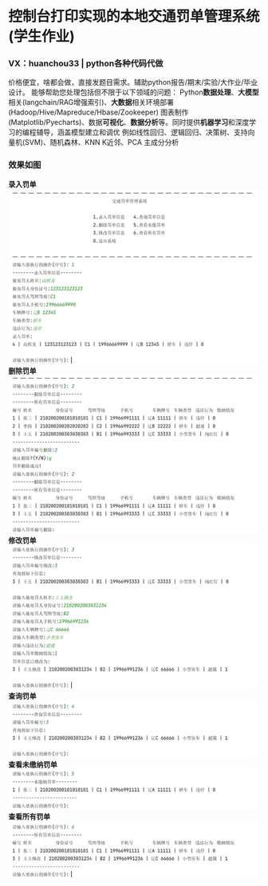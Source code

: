 # 控制台打印实现的本地交通罚单管理系统(学生作业)
### VX：huanchou33  |  python各种代码代做
价格便宜，啥都会做，直接发题目需求。辅助python报告/期末/实验/大作业/毕业设计。
能够帮助您处理包括但不限于以下领域的问题：
Python**数据处理**、**大模型**相关(langchain/RAG增强索引)、**大数据**相关环境部署(Hadoop/Hive/Mapreduce/Hbase/Zookeeper)
图表制作(Matplotlib/Pyecharts)、数据**可视化**、**数据分析**等。同时提供**机器学习**和深度学习的编程辅导，涵盖模型建立和调优
例如线性回归、逻辑回归、决策树、支持向量机(SVM)、随机森林、KNN K近邻、PCA 主成分分析

### 效果如图
**录入罚单**
![page 1](./img/1.png)  
**删除罚单**
![page 1](./img/2.png)  
**修改罚单**
![page 1](./img/3.png)  
**查询罚单**
![page 1](./img/4.png)  
**查看未缴纳罚单**
![page 1](./img/5.png)  
**查看所有罚单**
![page 1](./img/6.png)
